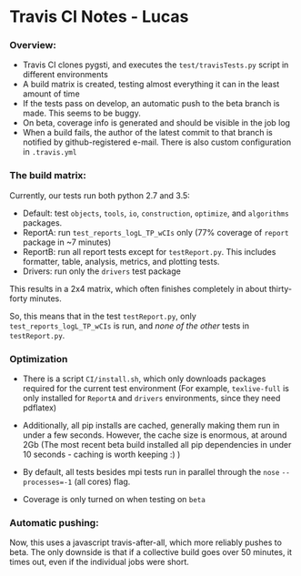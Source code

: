 # Travis CI Notes - Lucas

### Overview:

  - Travis CI clones pygsti, and executes the `test/travisTests.py` script in different environments
  - A build matrix is created, testing almost everything it can in the least amount of time
  - If the tests pass on develop, an automatic push to the beta branch is made. This seems to be buggy.
  - On beta, coverage info is generated and should be visible in the job log
  - When a build fails, the author of the latest commit to that branch is notified by github-registered e-mail. There is also custom configuration in `.travis.yml`


### The build matrix:

Currently, our tests run both python 2.7 and 3.5:

  - Default: test `objects`, `tools`, `io`, `construction`, `optimize`, and `algorithms` packages.
  - ReportA: run `test_reports_logL_TP_wCIs` only (77% coverage of `report` package in ~7 minutes)
  - ReportB: run all report tests except for `testReport.py`. This includes formatter, table, analysis, metrics, and plotting tests.
  - Drivers: run only the `drivers` test package

This results in a 2x4 matrix, which often finishes completely in about thirty-forty minutes.

So, this means that in the test `testReport.py`, only `test_reports_logL_TP_wCIs` is run, and *none of the other* tests in `testReport.py`.

### Optimization

  - There is a script `CI/install.sh`, which only downloads packages required for the current test environment
    (For example, `texlive-full` is only installed for `ReportA` and `drivers` environments, since they need pdflatex)

  - Additionally, all pip installs are cached, generally making them run in under a few seconds. However, the cache size is enormous, at around 2Gb
    (The most recent beta build installed all pip dependencies in under 10 seconds - caching is worth keeping :) )

  - By default, all tests besides mpi tests run in parallel through the `nose` `--processes=-1` (all cores) flag.

  - Coverage is only turned on when testing on `beta`

### Automatic pushing:

Now, this uses a javascript travis-after-all, which more reliably pushes to beta. The only downside is that if a collective build goes over 50 minutes, it times out, even if the individual jobs were short.

